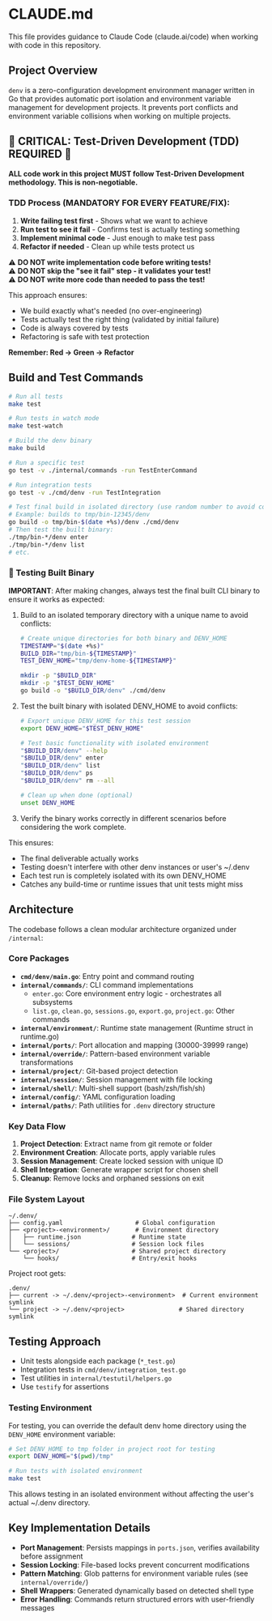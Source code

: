 # CLAUDE.md

This file provides guidance to Claude Code (claude.ai/code) when working with code in this repository.

## Project Overview

`denv` is a zero-configuration development environment manager written in Go that provides automatic port isolation and environment variable management for development projects. It prevents port conflicts and environment variable collisions when working on multiple projects.

## 🚨 CRITICAL: Test-Driven Development (TDD) REQUIRED 🚨

**ALL code work in this project MUST follow Test-Driven Development methodology. This is non-negotiable.**

### TDD Process (MANDATORY FOR EVERY FEATURE/FIX):

1. **Write failing test first** - Shows what we want to achieve
2. **Run test to see it fail** - Confirms test is actually testing something  
3. **Implement minimal code** - Just enough to make test pass
4. **Refactor if needed** - Clean up while tests protect us

⚠️ **DO NOT write implementation code before writing tests!**  
⚠️ **DO NOT skip the "see it fail" step - it validates your test!**  
⚠️ **DO NOT write more code than needed to pass the test!**

This approach ensures:
- We build exactly what's needed (no over-engineering)
- Tests actually test the right thing (validated by initial failure)
- Code is always covered by tests
- Refactoring is safe with test protection

**Remember: Red → Green → Refactor**

## Build and Test Commands

```bash
# Run all tests
make test

# Run tests in watch mode  
make test-watch

# Build the denv binary
make build

# Run a specific test
go test -v ./internal/commands -run TestEnterCommand

# Run integration tests
go test -v ./cmd/denv -run TestIntegration

# Test final build in isolated directory (use random number to avoid conflicts)
# Example: builds to tmp/bin-12345/denv
go build -o tmp/bin-$(date +%s)/denv ./cmd/denv
# Then test the built binary:
./tmp/bin-*/denv enter
./tmp/bin-*/denv list
# etc.
```

### 🔨 Testing Built Binary

**IMPORTANT**: After making changes, always test the final built CLI binary to ensure it works as expected:

1. Build to an isolated temporary directory with a unique name to avoid conflicts:
   ```bash
   # Create unique directories for both binary and DENV_HOME
   TIMESTAMP="$(date +%s)"
   BUILD_DIR="tmp/bin-${TIMESTAMP}"
   TEST_DENV_HOME="tmp/denv-home-${TIMESTAMP}"
   
   mkdir -p "$BUILD_DIR"
   mkdir -p "$TEST_DENV_HOME"
   go build -o "$BUILD_DIR/denv" ./cmd/denv
   ```

2. Test the built binary with isolated DENV_HOME to avoid conflicts:
   ```bash
   # Export unique DENV_HOME for this test session
   export DENV_HOME="$TEST_DENV_HOME"
   
   # Test basic functionality with isolated environment
   "$BUILD_DIR/denv" --help
   "$BUILD_DIR/denv" enter
   "$BUILD_DIR/denv" list
   "$BUILD_DIR/denv" ps
   "$BUILD_DIR/denv" rm --all
   
   # Clean up when done (optional)
   unset DENV_HOME
   ```

3. Verify the binary works correctly in different scenarios before considering the work complete.

This ensures:
- The final deliverable actually works
- Testing doesn't interfere with other denv instances or user's ~/.denv
- Each test run is completely isolated with its own DENV_HOME
- Catches any build-time or runtime issues that unit tests might miss

## Architecture

The codebase follows a clean modular architecture organized under `/internal`:

### Core Packages

- **`cmd/denv/main.go`**: Entry point and command routing
- **`internal/commands/`**: CLI command implementations
  - `enter.go`: Core environment entry logic - orchestrates all subsystems
  - `list.go`, `clean.go`, `sessions.go`, `export.go`, `project.go`: Other commands
- **`internal/environment/`**: Runtime state management (Runtime struct in runtime.go)
- **`internal/ports/`**: Port allocation and mapping (30000-39999 range)
- **`internal/override/`**: Pattern-based environment variable transformations
- **`internal/project/`**: Git-based project detection
- **`internal/session/`**: Session management with file locking
- **`internal/shell/`**: Multi-shell support (bash/zsh/fish/sh)
- **`internal/config/`**: YAML configuration loading
- **`internal/paths/`**: Path utilities for `.denv` directory structure

### Key Data Flow

1. **Project Detection**: Extract name from git remote or folder
2. **Environment Creation**: Allocate ports, apply variable rules
3. **Session Management**: Create locked session with unique ID
4. **Shell Integration**: Generate wrapper script for chosen shell
5. **Cleanup**: Remove locks and orphaned sessions on exit

### File System Layout

```
~/.denv/
├── config.yaml                    # Global configuration
├── <project>-<environment>/       # Environment directory
│   ├── runtime.json              # Runtime state
│   └── sessions/                 # Session lock files
└── <project>/                    # Shared project directory
    └── hooks/                    # Entry/exit hooks
```

Project root gets:
```
.denv/
├── current -> ~/.denv/<project>-<environment>  # Current environment symlink
└── project -> ~/.denv/<project>               # Shared directory symlink
```

## Testing Approach

- Unit tests alongside each package (`*_test.go`)
- Integration tests in `cmd/denv/integration_test.go`
- Test utilities in `internal/testutil/helpers.go`
- Use `testify` for assertions

### Testing Environment

For testing, you can override the default denv home directory using the `DENV_HOME` environment variable:

```bash
# Set DENV_HOME to tmp folder in project root for testing
export DENV_HOME="$(pwd)/tmp"

# Run tests with isolated environment
make test
```

This allows testing in an isolated environment without affecting the user's actual ~/.denv directory.

## Key Implementation Details

- **Port Management**: Persists mappings in `ports.json`, verifies availability before assignment
- **Session Locking**: File-based locks prevent concurrent modifications
- **Pattern Matching**: Glob patterns for environment variable rules (see `internal/override/`)
- **Shell Wrappers**: Generated dynamically based on detected shell type
- **Error Handling**: Commands return structured errors with user-friendly messages
